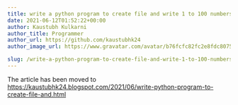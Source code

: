 ```yaml
---
title: write a python program to create file and write 1 to 100 numbers
date: 2021-06-12T01:52:22+00:00
author: Kaustubh Kulkarni
author_title: Programmer
author_url: https://github.com/kaustubhk24
author_image_url: https://www.gravatar.com/avatar/b76fcfc82fc2e8fdc8075636f1735f61?s=200

slug: /write-a-python-program-to-create-file-and-write-1-to-100-numbers/
---
```

The article has been moved to https://kaustubhk24.blogspot.com/2021/06/write-python-program-to-create-file-and.html